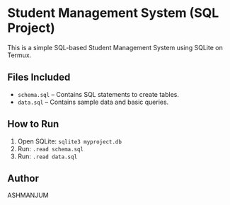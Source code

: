 # Student Management System (SQL Project)

This is a simple SQL-based Student Management System using SQLite on Termux.

## Files Included
- `schema.sql` – Contains SQL statements to create tables.
- `data.sql` – Contains sample data and basic queries.

## How to Run
1. Open SQLite: `sqlite3 myproject.db`
2. Run: `.read schema.sql`
3. Run: `.read data.sql`

## Author
ASHMANJUM

